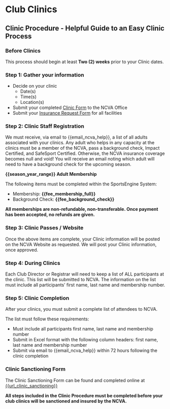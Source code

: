 # **Club Clinics**

## Clinic Procedure - Helpful Guide to an Easy Clinic Process 

### Before Clinics 
This process should begin at least **Two (2) weeks** prior to your Clinic dates. 

### Step 1: Gather your information  

- Decide on your clinic
  - Date(s)
  - Time(s)
  - Location(s)
- Submit your completed [Clinic Form]({{url_clinic_sanctioning}}) to the NCVA Office 
- Submit your [Insurance Request Form]({{url_insurance_request}}) for all facilities  
 
### Step 2: Clinic Staff Registration 
We must receive, via email to {{email_ncva_help}}, a list of all adults associated with your clinics.  Any adult who helps in any capacity at the clinics must be a member of the NCVA, pass a background check, Impact Certified, and SafeSport Certified.  Otherwise, the NCVA insurance coverage becomes null and void!  You will receive an email noting which adult will need to have a background check for the upcoming season. 


<div class="--alertcallout">

**{{season_year_range}} Adult Membership**

The following items must be completed within the SportsEngine System:
- Membership: **{{fee_membership_full}}**
- Background Check: **{{fee_background_check}}**

**All memberships are non-refundable, non-transferable. Once payment has been accepted, no refunds are given.**

</div>

### Step 3: Clinic Passes / Website 
Once the above items are complete, your Clinic information will be posted on the NCVA Website as requested.  We will post your Clinic information, once approved. 

### Step 4: During Clinics 
Each Club Director or Registrar will need to keep a list of ALL participants at the clinic. This list will be submitted to NCVA. The information on the list must include all participants’ first name, last name and membership number.

### Step 5: Clinic Completion 
After your clinics, you must submit a complete list of attendees to NCVA.  

The list must follow these requirements: 
  - Must include all participants first name, last name and membership number 
  - Submit in Excel format with the following column headers: first name, last name and membership number 
  - Submit via email to {{email_ncva_help}} within 72 hours following the clinic completion  

### Clinic Sanctioning Form  
The Clinic Sanctioning Form can be found and completed online at [{{url_clinic_sanctioning}}]({{url_clinic_sanctioning}})

**All steps included in the Clinic Procedure must be completed before your club clinics will be sanctioned and insured by the NCVA.** 
